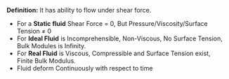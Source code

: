 **Definition:** It has ability to flow under shear force.
- For a **Static fluid** Shear Force = 0, But Pressure/Viscosity/Surface Tension $\ne$ 0
- For **Ideal Fluid** is Incomprehensible, Non-Viscous, No Surface Tension, Bulk Modules is Infinity.
- For **Real Fluid** is Viscous, Compressible and Surface Tension exist, Finite Bulk Modulus.
- Fluid deform Continuously with respect to time 
